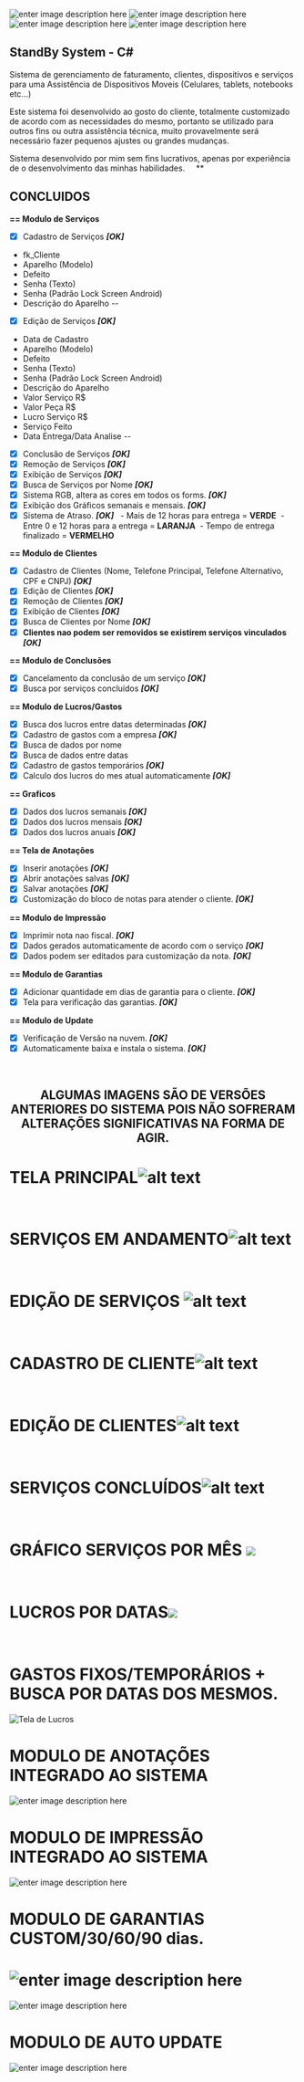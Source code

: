 

![enter image description here](https://img.shields.io/badge/Maintained-yes-green.svg)
![enter image description here](https://aleen42.github.io/badges/src/photoshop.svg)
![enter image description here](https://img.shields.io/badge/Microsoft_SQL_Server-CC2927?style=for-the-badge&logo=microsoft-sql-server&logoColor=white)
![enter image description here](https://img.shields.io/badge/C%23-239120?style=for-the-badge&logo=c-sharp&logoColor=white)
<h2>StandBy System - C#</h2>

Sistema de gerenciamento de faturamento, clientes, dispositivos e serviços para uma Assistência de Dispositivos Moveis 
(Celulares, tablets, notebooks etc...)

Este sistema foi desenvolvido ao gosto do cliente, totalmente customizado de acordo com as necessidades do mesmo, portanto se utilizado para outros fins ou outra assistência técnica, muito provavelmente será necessário fazer pequenos ajustes ou grandes mudanças.

Sistema desenvolvido por mim sem fins lucrativos, apenas por experiência de o desenvolvimento das minhas habilidades.
&nbsp;
&nbsp;
**
## CONCLUIDOS
<b>== Modulo de Serviços </b>

- [x] Cadastro de Serviços *****[OK]*****
- fk_Cliente
- Aparelho (Modelo)
- Defeito
- Senha (Texto)
- Senha (Padrão Lock Screen Android)
- Descrição do Aparelho
--
- [x] Edição de Serviços ***[OK]***
- Data de Cadastro
- Aparelho (Modelo)
- Defeito
- Senha (Texto)
- Senha (Padrão Lock Screen Android)
- Descrição do Aparelho
- Valor Serviço R$
- Valor Peça R$
- Lucro Serviço R$
- Serviço Feito
- Data Entrega/Data Analise
--
- [x] Conclusão de Serviços ***[OK]***
- [x] Remoção de Serviços ***[OK]***
- [x] Exibição de Serviços ***[OK]***
- [x] Busca de Serviços por Nome ***[OK]***
- [x] Sistema RGB, altera as cores em todos os forms. ***[OK]***
- [x] Exibição dos Gráficos semanais e mensais. ***[OK]***
- [x] Sistema de Atraso. ***[OK]*** &nbsp;
		- Mais de 12 horas para entrega = **VERDE**&nbsp;
		- Entre 0 e 12 horas para a entrega = **LARANJA**&nbsp;
		- Tempo de entrega finalizado = **VERMELHO**

<b>== Modulo de Clientes</b>
- [x] Cadastro de Clientes (Nome, Telefone Principal, Telefone Alternativo, CPF e CNPJ) ***[OK]***
- [x] Edição de Clientes ***[OK]***
- [x] Remoção de Clientes ***[OK]***
- [x] Exibição de Clientes ***[OK]***
- [x] Busca de Clientes por Nome ***[OK]***
- [x] **Clientes nao podem ser removidos se existirem serviços vinculados** ***[OK]***

<b>== Modulo de Conclusões</b>
- [x] Cancelamento da conclusão de um serviço ***[OK]***
- [x] Busca por serviços concluídos ***[OK]***

<b>== Modulo de Lucros/Gastos</b>
- [x] Busca dos lucros entre datas determinadas ***[OK]***
- [x] Cadastro de gastos com a empresa ***[OK]***
- [x] Busca de dados por nome
- [x] Busca de dados entre datas
- [x] Cadastro de gastos temporários ***[OK]***
- [x] Calculo dos lucros do mes atual automaticamente ***[OK]***

<b>== Graficos</b>
- [x] Dados dos lucros semanais ***[OK]***
- [x] Dados dos lucros mensais ***[OK]***
- [x] Dados dos lucros anuais ***[OK]***

<b>== Tela de Anotações</b>
- [x] Inserir anotações ***[OK]***
- [x] Abrir anotações salvas ***[OK]***
- [x] Salvar anotações ***[OK]***
- [x] Customização do bloco de notas para atender o cliente. ***[OK]***

<b>== Modulo de Impressão</b>
- [x] Imprimir nota nao fiscal. ***[OK]***
- [x] Dados gerados automaticamente de acordo com o serviço ***[OK]***
- [x] Dados podem ser editados para customização da nota. ***[OK]***

<b>== Modulo de Garantias</b>
- [x] Adicionar quantidade em dias de garantia para o cliente. ***[OK]***
- [x] Tela para verificação das garantias. ***[OK]***

<b>== Modulo de Update</b>
- [x] Verificação de Versão na nuvem. ***[OK]***
- [x] Automaticamente baixa e instala o sistema. ***[OK]***

&nbsp;

<center>

## ALGUMAS IMAGENS SÃO DE VERSÕES ANTERIORES DO SISTEMA POIS NÃO SOFRERAM ALTERAÇÕES SIGNIFICATIVAS NA FORMA DE AGIR. 

</center>

# **TELA PRINCIPAL**![alt text](https://i.imgur.com/AddK8aa.png)
&nbsp;
&nbsp;
# SERVIÇOS EM ANDAMENTO![alt text](https://i.imgur.com/9goum0w.png)
&nbsp;
&nbsp;
# EDIÇÃO DE SERVIÇOS ![alt text](https://i.imgur.com/c98xztQ.png)
&nbsp;
&nbsp;
# CADASTRO DE CLIENTE![alt text](https://i.imgur.com/NYYGh4O.png)
&nbsp;
&nbsp;
# EDIÇÃO DE CLIENTES![alt text](https://i.imgur.com/xBluBRJ.png)
&nbsp;
&nbsp;
# SERVIÇOS CONCLUÍDOS![alt text](https://i.imgur.com/jsVylBD.png)
&nbsp;
&nbsp;
# GRÁFICO SERVIÇOS POR MÊS ![](https://i.imgur.com/X6qoSjI.png)  
&nbsp;
&nbsp;
# LUCROS POR DATAS![](https://i.imgur.com/xrw8pcY.gif)
&nbsp;
&nbsp;


# GASTOS FIXOS/TEMPORÁRIOS + BUSCA POR DATAS DOS MESMOS.
![Tela de Lucros](https://i.imgur.com/wALTQem.gif)
&nbsp;
&nbsp;


# MODULO DE ANOTAÇÕES INTEGRADO AO SISTEMA 
![enter image description here](https://i.imgur.com/8GrEuzw.gif)
&nbsp;
&nbsp;


# MODULO DE IMPRESSÃO INTEGRADO AO SISTEMA 
![enter image description here](https://i.imgur.com/XyqGfLo.gif)
&nbsp;
&nbsp;


# MODULO DE GARANTIAS CUSTOM/30/60/90 dias.
![enter image description here](https://i.imgur.com/H3EaqIm.gif)
=======
![enter image description here](https://i.imgur.com/H3EaqIm.gif)
&nbsp;
&nbsp;


# MODULO DE AUTO UPDATE
![enter image description here](https://i.imgur.com/M0oBOTQ.png)
